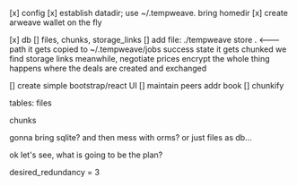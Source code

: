 [x] config
[x] establish datadir; use ~/.tempweave. bring homedir
[x] create arweave wallet on the fly

[x] db
[] files, chunks, storage_links
[] add file: ./tempweave store . <--- path
    it gets copied to ~/.tempweave/jobs
    success state
    it gets chunked
    we find storage links meanwhile, negotiate prices
    encrypt
    the whole thing happens where the deals are created and exchanged

[] create simple bootstrap/react UI
[] maintain peers addr book
[] chunkify


tables:
files

chunks

gonna bring sqlite? and then mess with orms? or just files as db...

ok let's see, what is going to be the plan?

desired_redundancy = 3


